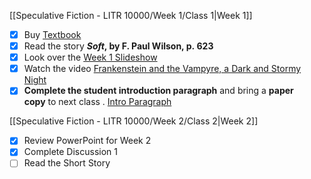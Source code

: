 [[Speculative Fiction - LITR 10000/Week 1/Class 1|Week 1]]

- [x] Buy [Textbook](https://www.amazon.ca/Weird-Compendium-Strange-Dark-Stories-ebook/dp/B006TXZD3G)
- [x] Read the story **_Soft_, by F. Paul Wilson, p. 623**
- [x] Look over the [Week 1 Slideshow](https://mycanvas.mohawkcollege.ca/courses/106978/files/20119331?module_item_id=5624149)
- [x] Watch the video [Frankenstein and the Vampyre, a Dark and Stormy Night](https://video-alexanderstreet-com.ezproxy.mohawkcollege.ca/watch/frankenstein-and-the-vampyre-a-dark-and-stormy-night)
- [x] **Complete the student introduction paragraph** and bring a **paper copy** to next class . [Intro Paragraph](https://mycanvas.mohawkcollege.ca/courses/106978/files/20810433?module_item_id=5851928)

[[Speculative Fiction - LITR 10000/Week 2/Class 2|Week 2]]

- [x] Review PowerPoint for Week 2
- [x] Complete Discussion 1 
- [ ] Read the Short Story